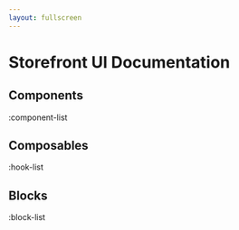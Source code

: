 ```yaml
---
layout: fullscreen
---
```


# Storefront UI Documentation

## Components

:component-list

## Composables

:hook-list

## Blocks

:block-list
